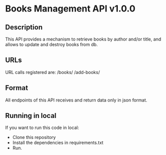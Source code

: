 # Books Management API v1.0.0

## Description
This API provides a mechanism to retrieve books by author and/or title, and allows to update and destroy books from db.

## URLs
URL calls registered are:
/books/
/add-books/

## Format
All endpoints of this API receives and return data only in json format.

## Running in local
If you want to run this code in local:
- Clone this repository
- Install the dependencies in requirements.txt
- Run.